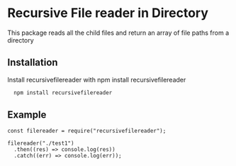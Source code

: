 # Recursive File reader in Directory

This package reads all the child files and return an array of file paths from a directory

## Installation

Install recursivefilereader with npm install recursivefilereader

```bash
  npm install recursivefilereader
```

## Example

```
const filereader = require("recursivefilereader");

filereader("./test1")
  .then((res) => console.log(res))
  .catch((err) => console.log(err));

```
